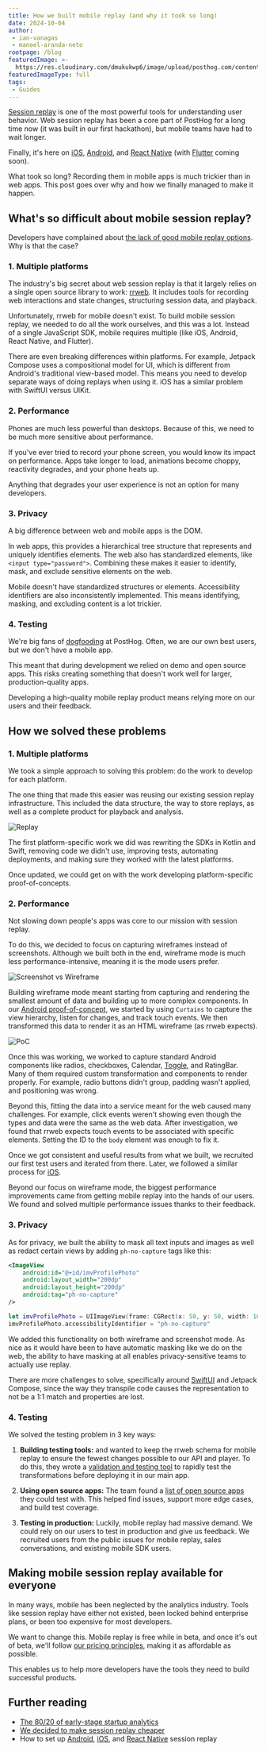 ```yaml
---
title: How we built mobile replay (and why it took so long)
date: 2024-10-04
author:
 - ian-vanagas
 - manoel-aranda-neto
rootpage: /blog
featuredImage: >- 
  https://res.cloudinary.com/dmukukwp6/image/upload/posthog.com/contents/images/blog/posthog-engineering-blog.png
featuredImageType: full
tags:
 - Guides
---
```


[Session replay](/session-replay) is one of the most powerful tools for understanding user behavior. Web session replay has been a core part of PostHog for a long time now (it was built in our first hackathon), but mobile teams have had to wait longer.

Finally, it's here on [iOS](/docs/session-replay/ios), [Android](/docs/session-replay/android), and [React Native](/docs/session-replay/react-native) (with [Flutter](https://github.com/PostHog/posthog-flutter/issues/69) coming soon). 

What took so long? Recording them in mobile apps is much trickier than in web apps. This post goes over why and how we finally managed to make it happen.

## What's so difficult about mobile session replay?

Developers have complained about [the lack of good mobile replay options](https://medium.com/goodones/15-years-later-there-is-still-no-good-session-replay-for-ios-f8d335999737). Why is that the case?

### 1. Multiple platforms

The industry's big secret about web session replay is that it largely relies on a single open source library to work: [rrweb](https://github.com/rrweb-io/rrweb). It includes tools for recording web interactions and state changes, structuring session data, and playback. 

Unfortunately, rrweb for mobile doesn't exist. To build mobile session replay, we needed to do all the work ourselves, and this was a lot. Instead of a single JavaScript SDK, mobile requires multiple (like iOS, Android, React Native, and Flutter). 

There are even breaking differences within platforms. For example, Jetpack Compose uses a compositional model for UI, which is different from Android's traditional view-based model. This means you need to develop separate ways of doing replays when using it. iOS has a similar problem with SwiftUI versus UIKit.

### 2. Performance

Phones are much less powerful than desktops. Because of this, we need to be much more sensitive about performance. 

If you've ever tried to record your phone screen, you would know its impact on performance. Apps take longer to load, animations become choppy, reactivity degrades, and your phone heats up.

Anything that degrades your user experience is not an option for many developers.

### 3. Privacy

A big difference between web and mobile apps is the DOM. 

In web apps, this provides a hierarchical tree structure that represents and uniquely identifies elements. The web also has standardized elements, like `<input type="password">`. Combining these makes it easier to identify, mask, and exclude sensitive elements on the web.

Mobile doesn't have standardized structures or elements. Accessibility identifiers are also inconsistently implemented. This means identifying, masking, and excluding content is a lot trickier.

### 4. Testing

We're big fans of [dogfooding](/product-engineers/dogfooding) at PostHog. Often, we are our own best users, but we don't have a mobile app. 

This meant that during development we relied on demo and open source apps. This risks creating something that doesn't work well for larger, production-quality apps.

Developing a high-quality mobile replay product means relying more on our users and their feedback.

## How we solved these problems

### 1. Multiple platforms

We took a simple approach to solving this problem: do the work to develop for each platform.

The one thing that made this easier was reusing our existing session replay infrastructure. This included the data structure, the way to store replays, as well as a complete product for playback and analysis.

![Replay](https://res.cloudinary.com/dmukukwp6/image/upload/replay_03a8c56981.png)

The first platform-specific work we did was rewriting the SDKs in Kotlin and Swift, removing code we didn't use, improving tests, automating deployments, and making sure they worked with the latest platforms.

Once updated, we could get on with the work developing platform-specific proof-of-concepts.

### 2. Performance

Not slowing down people's apps was core to our mission with session replay. 

To do this, we decided to focus on capturing wireframes instead of screenshots. Although we built both in the end, wireframe mode is much less performance-intensive, meaning it is the mode users prefer.

![Screenshot vs Wireframe](https://res.cloudinary.com/dmukukwp6/image/upload/wireframe_78ce94bd4b.png)

Building wireframe mode meant starting from capturing and rendering the smallest amount of data and building up to more complex components. In our [Android proof-of-concept](https://github.com/PostHog/posthog-android/pull/69), we started by using `Curtains` to capture the view hierarchy, listen for changes, and track touch events. We then transformed this data to render it as an HTML wireframe (as rrweb expects).

![PoC](https://res.cloudinary.com/dmukukwp6/image/upload/mobile_b85c032c93.png)

Once this was working, we worked to capture standard Android components like radios, checkboxes, Calendar, [Toggle](https://github.com/PostHog/posthog/pull/19279), and RatingBar. Many of them required custom transformation and components to render properly. For example, radio buttons didn't group, padding wasn't applied, and positioning was wrong.

Beyond this, fitting the data into a service meant for the web caused many challenges. For example, click events weren't showing even though the types and data were the same as the web data. After investigation, we found that rrweb expects touch events to be associated with specific elements. Setting the ID to the `body` element was enough to fix it.

Once we got consistent and useful results from what we built, we recruited our first test users and iterated from there. Later, we followed a similar process for [iOS](https://github.com/PostHog/posthog-ios/pull/115).

Beyond our focus on wireframe mode, the biggest performance improvements came from getting mobile replay into the hands of our users. We found and solved multiple performance issues thanks to their feedback.

### 3. Privacy

As for privacy, we built the ability to mask all text inputs and images as well as redact certain views by adding `ph-no-capture` tags like this:

<MultiLanguage>

```xml
<ImageView
    android:id="@+id/imvProfilePhoto"
    android:layout_width="200dp"
    android:layout_height="200dp"
    android:tag="ph-no-capture"
/>
```

```swift
let imvProfilePhoto = UIImageView(frame: CGRect(x: 50, y: 50, width: 100, height: 100))
imvProfilePhoto.accessibilityIdentifier = "ph-no-capture"
```

</MultiLanguage>

We added this functionality on both wireframe and screenshot mode. As nice as it would have been to have automatic masking like we do on the web, the ability to have masking at all enables privacy-sensitive teams to actually use replay. 

There are more challenges to solve, specifically around [SwiftUI](https://github.com/PostHog/posthog-ios/issues/162) and Jetpack Compose, since the way they transpile code causes the representation to not be a 1:1 match and properties are lost.

### 4. Testing

We solved the testing problem in 3 key ways:

1. **Building testing tools:** <TeamMember name="Paul D'Ambra" /> and <TeamMember name="Manoel Aranda Neto"/> wanted to keep the rrweb schema for mobile replay to ensure the fewest changes possible to our API and player. To do this, they wrote a [validation and testing tool](https://github.com/PostHog/mobile-replay-data-transformer) to rapidly test the transformations before deploying it in our main app.

2. **Using open source apps:** The team found a [list of open source apps](https://github.com/pcqpcq/open-source-android-apps) they could test with. This helped find issues, support more edge cases, and build test coverage.

3. **Testing in production:** Luckily, mobile replay had massive demand. We could rely on our users to test in production and give us feedback. We recruited users from the public issues for mobile replay, sales conversations, and existing mobile SDK users.

## Making mobile session replay available for everyone

In many ways, mobile has been neglected by the analytics industry. Tools like session replay have either not existed, been locked behind enterprise plans, or been too expensive for most developers.

We want to change this. Mobile replay is free while in beta, and once it's out of beta, we'll follow [our pricing principles](/handbook/engineering/feature-pricing), making it as affordable as possible.

This enables us to help more developers have the tools they need to build successful products.

## Further reading

- [The 80/20 of early-stage startup analytics](/founders/early-stage-analytics)
- [We decided to make session replay cheaper](/blog/session-replay-pricing)
- How to set up [Android](/tutorials/android-session-replay), [iOS](/tutorials/ios-session-replay), and [React Native](/docs/session-replay/react-native) session replay
